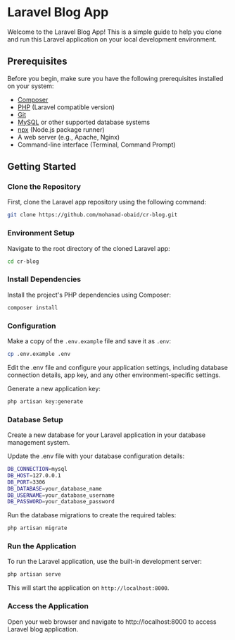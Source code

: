 # Laravel Blog App

Welcome to the Laravel Blog App! This is a simple guide to help you clone and run this Laravel application on your local development environment.

## Prerequisites

Before you begin, make sure you have the following prerequisites installed on your system:

- [Composer](https://getcomposer.org/)
- [PHP](https://www.php.net/) (Laravel compatible version)
- [Git](https://git-scm.com/)
- [MySQL](https://www.mysql.com/) or other supported database systems
- [npx](https://www.npmjs.com/package/npx) (Node.js package runner)
- A web server (e.g., Apache, Nginx)
- Command-line interface (Terminal, Command Prompt)

## Getting Started

### Clone the Repository

First, clone the Laravel app repository using the following command:

```bash
git clone https://github.com/mohanad-obaid/cr-blog.git
```

### Environment Setup
Navigate to the root directory of the cloned Laravel app:
```bash
cd cr-blog
```

### Install Dependencies
Install the project's PHP dependencies using Composer:
```bash
composer install
```

### Configuration
Make a copy of the `.env.example` file and save it as `.env`:
```bash
cp .env.example .env
```

Edit the .env file and configure your application settings, including database connection details, app key, and any other environment-specific settings.

Generate a new application key:

```bash
php artisan key:generate
```

### Database Setup
Create a new database for your Laravel application in your database management system.

Update the .env file with your database configuration details:

```bash
DB_CONNECTION=mysql
DB_HOST=127.0.0.1
DB_PORT=3306
DB_DATABASE=your_database_name
DB_USERNAME=your_database_username
DB_PASSWORD=your_database_password
```

Run the database migrations to create the required tables:

```bash
php artisan migrate
```

### Run the Application
To run the Laravel application, use the built-in development server:

```bash
php artisan serve
```
This will start the application on `http://localhost:8000`.

### Access the Application
Open your web browser and navigate to http://localhost:8000 to access Laravel blog application.

